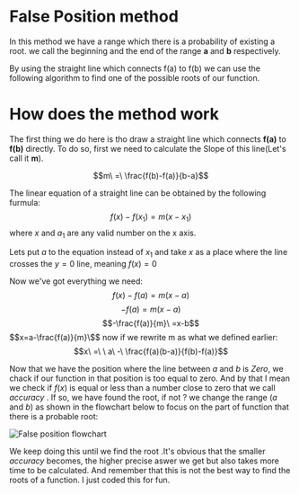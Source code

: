 
# False Position method  

In this method we have a range which there is a probability of existing a root. we call the beginning and the end of the range **a** and **b** respectively.

By using the straight line which connects f(a) to f(b) we can use the following algorithm to find one of the possible roots of our function.

# How does the method work

The first thing we do here is tho draw a straight line which connects **f(a)** to **f(b)** directly. To do so, first we need to calculate the Slope of this line(Let's call it **m**).

$$m\ =\ \frac{f(b)-f(a)}{b-a}$$

The linear equation of a straight line can be obtained by the following furmula:
$$f(x)-f(x_1)=m(x-x_1)$$
where $x$ and $a_1$ are any valid number on the x axis.

Lets put $a$ to the equation instead of $x_1$ and take $x$ as a place where the line crosses the $y=0$ line, meaning $f(x)=0$

Now we've got everything we need:
$$f(x)-f(a)=m(x-a)$$
$$-f(a)=m(x-a)$$
$$-\frac{f(a)}{m}\ =x-b$$
$$x=a-\frac{f(a)}{m}\$$
now if we rewrite m as what we defined earlier:
$$x\ =\ \ a\ -\ \frac{f(a)(b-a)}{f(b)-f(a)}$$

Now that we have the position where the line between $a$ and $b$ is $Zero$, we chack if our function in that position is too equal to zero. And by that I mean we check if $f(x)$ is equal or less than a number close to zero that we call $accuracy$
. If so, we have found the root, if not ? we change the range ($a$ and $b$) as shown in the flowchart below to focus on the part of function that there is  a probable root:

![False position flowchart](https://github.com/Karen-Najafzadeh/Numerical-Calculations/assets/106056574/62c37b1b-e1cf-4474-bab1-e554569e8a5c)

We keep doing this until we find the root 
.It's obvious that the smaller $accuracy$ becomes, the higher precise aswer we get but also takes more time to be calculated. And remember that this is not the best way to find the roots of a function. I just coded this for fun.
